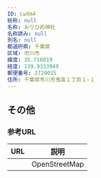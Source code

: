 ```yaml
---
ID: LwXm4
総称: null
名称: おりひめ神社
名称読み: null
別名: null
都道府県: 千葉県
区域: 市川市
緯度: 35.716019
経度: 139.9333949
郵便番号: 2720015
住所: 千葉県市川市鬼高１丁目１−１
---
```


## その他

### 参考URL

| URL | 説明          |
| --- | ------------- |
|     | OpenStreetMap |
